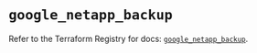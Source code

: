 # `google_netapp_backup`

Refer to the Terraform Registry for docs: [`google_netapp_backup`](https://registry.terraform.io/providers/hashicorp/google/6.26.0/docs/resources/netapp_backup).
